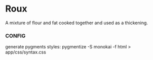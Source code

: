 # Roux
A mixture of flour and fat cooked together and used as a thickening.

### CONFIG
generate pygments styles: pygmentize -S monokai -f html > app/css/syntax.css
